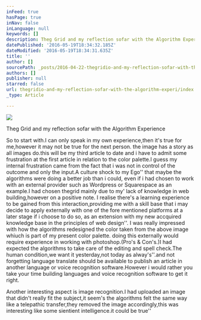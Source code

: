 ```yaml
---
inFeed: true
hasPage: true
inNav: false
inLanguage: null
keywords: []
description: Theg Grid and my reflection sofar with the Algorithm Experience
datePublished: '2016-05-19T18:34:32.185Z'
dateModified: '2016-05-19T18:34:31.635Z'
title: ''
author: []
sourcePath: _posts/2016-04-22-thegridio-and-my-reflection-sofar-with-the-algorithm-experi.md
authors: []
publisher: null
starred: false
url: thegridio-and-my-reflection-sofar-with-the-algorithm-experi/index.html
_type: Article

---
```

![](https://the-grid-user-content.s3-us-west-2.amazonaws.com/8b4d12e1-a899-4373-9e8b-3f01fe75e13e.jpg)

Theg Grid and my reflection sofar with the Algorithm Experience

So to start with.I can only speak in my own experience,then it's true for me,however it may not be true for the next person. the image has a story as all images do.this will be my third article to date and i have to admit some frustration at the first article in relation to the color palette.I guess my internal frustration came from the fact that i was not in control of the outcome and only the input.A culture shock to my Ego'' that maybe the algorithms were doing a better job than i could, even if i had chosen to work with an external provider such as Wordpress or Squarespace as an example.I had chosen thegrid mainly due to my' lack of knowledge in web building,however on a positive note. I realise there's a learning experience to be gained from this interaction,providing me with a skill base that i may decide to apply externally with one of the fore mentioned platforms at a later stage if i choose to do so, as an extension with my new accquired knowledge base in the principles of web design''. I was really impressed with how the algorithms redesigned the color taken from the above image whiuch is part of my present color palette. doing this externally would require experience in working with photoshop.(Pro's & Con's.)I had expected the algorithms to take care of the editing and spell check.The human condition,we want it yesterday,not today as alway's''.and not forgetting language translate should be available to publish an article in another language or voice recognition software.However i would rather you take your time building languages and voice recognition software to get it right.

Another interesting aspect is image recognition.I had uploaded an image that didn't really fit the subject,it seem's the algorithms felt the same way like a telepathic transfer,they removed the image accordingly,this was interesting like some sientient intelligence.it could be true''
